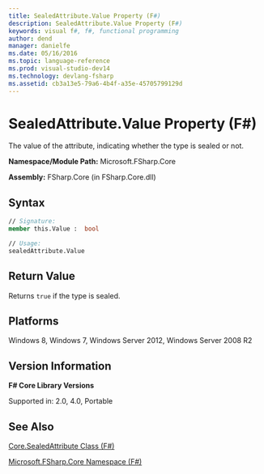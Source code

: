 ```yaml
---
title: SealedAttribute.Value Property (F#)
description: SealedAttribute.Value Property (F#)
keywords: visual f#, f#, functional programming
author: dend
manager: danielfe
ms.date: 05/16/2016
ms.topic: language-reference
ms.prod: visual-studio-dev14
ms.technology: devlang-fsharp
ms.assetid: cb3a13e5-79a6-4b4f-a35e-45705799129d
---
```


# SealedAttribute.Value Property (F#)

The value of the attribute, indicating whether the type is sealed or not.

**Namespace/Module Path:** Microsoft.FSharp.Core

**Assembly:** FSharp.Core (in FSharp.Core.dll)


## Syntax

```fsharp
// Signature:
member this.Value :  bool

// Usage:
sealedAttribute.Value
```

## Return Value

Returns `true` if the type is sealed.

## Platforms
Windows 8, Windows 7, Windows Server 2012, Windows Server 2008 R2


## Version Information
**F# Core Library Versions**

Supported in: 2.0, 4.0, Portable

## See Also
[Core.SealedAttribute Class &#40;F&#35;&#41;](Core.SealedAttribute-Class-%5BFSharp%5D.md)

[Microsoft.FSharp.Core Namespace &#40;F&#35;&#41;](Microsoft.FSharp.Core-Namespace-%5BFSharp%5D.md)
